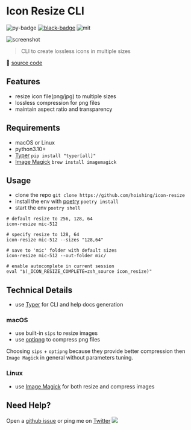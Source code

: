# Icon Resize CLI

![py-badge] [![black-badge]][black-url] ![mit]

![screenshot](https://i.imgur.com/K00hCxN.png)

> CLI to create lossless icons in multiple sizes

🔗 [source code](https://github.com/hoishing/icon-resize)

[mit]: https://img.shields.io/github/license/hoishing/icon-resize
[black-badge]: https://img.shields.io/badge/code%20style-black-000000.svg
[black-url]: https://github.com/psf/black
[py-badge]: https://img.shields.io/badge/python-3.10%20%7C%203.11-blue

## Features

- resize icon file(png/jpg) to multiple sizes
- lossless compression for png files
- maintain aspect ratio and transparency

## Requirements

- macOS or Linux
- python3.10+
- [Typer][typer] `pip install "typer[all]"`
- [Image Magick][magick] `brew install imagemagick`

## Usage

- clone the repo `git clone https://github.com/hoishing/icon-resize`
- install the env with [poetry] `poetry install`
- start the env `poetry shell`

```shell
# default resize to 256, 128, 64
icon-resize mic-512

# specify resize to 128, 64
icon-resize mic-512 --sizes "128,64"

# save to 'mic' folder with default sizes
icon-resize mic-512 --out-folder mic/

# enable autocomplete in current session
eval "$(_ICON_RESIZE_COMPLETE=zsh_source icon_resize)"
```

## Technical Details



- use [Typer][typer] for CLI and help docs generation

### macOS

- use built-in `sips` to resize images
- use [optipng][optipng] to compress png files

Choosing `sips` + `optipng` because they provide better compression then `Image Magick` in general without parameters tuning.

### Linux

- use [Image Magick][magick] for both resize and compress images

## Need Help?

Open a [github issue](https://github.com/hoishing/icon-resize/issues) or ping me on [Twitter](https://twitter.com/hoishing) ![](https://api.iconify.design/logos/twitter.svg?width=20)

[typer]: https://typer.tiangolo.com
[optipng]: https://formulae.brew.sh/formula/optipng
[magick]: https://imagemagick.org
[poetry]: https://python-poetry.org/
